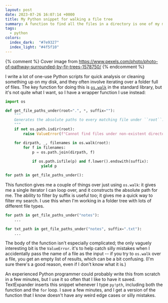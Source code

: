```yaml
---
layout: post
date: 2023-07-26 16:07:14 +0000
title: My Python snippet for walking a file tree
summary: A function to find all the files in a directory is one of my most-used snippets.
tags:
  - python
colors:
  index_dark:  "#7e9327"
  index_light: "#4f5f10"
---
```


{% comment %}
Cover image from https://www.pexels.com/photo/photo-of-pathway-surrounded-by-fir-trees-1578750/
{% endcomment %}

I write a lot of one-use Python scripts for quick analysis or cleaning something up on my disk, and they often involve iterating over a folder full of files.
The key function for doing this is [`os.walk`][os.walk] in the standard library, but it's not quite what I want, so I have a wrapper function I use instead:

```python
import os

def get_file_paths_under(root=".", *, suffix=""):
    """
    Generates the absolute paths to every matching file under ``root``.
    """
    if not os.path.isdir(root):
        raise ValueError(f"Cannot find files under non-existent directory: {root!r}")

    for dirpath, _, filenames in os.walk(root):
        for f in filenames:
            p = os.path.join(dirpath, f)
            
            if os.path.isfile(p) and f.lower().endswith(suffix):
                yield p

for path in get_file_paths_under():
```

This function gives me a couple of things over just using `os.walk`: it gives me a single iterator I can loop over, and it constructs the absolute path for me.
The ability to filter by suffix is useful too; it gives me a quick way to filter my search.
I use this when I'm working in a folder tree with lots of different file types.

```python
for path in get_file_paths_under("notes"):
    ...

for txt_path in get_file_paths_under("notes", suffix=".txt"):
    ...
```

The body of the function isn't especially complicated; the only vaguely interesting bit is the `ValueError`.
it's to help catch silly mistakes when I accidentally pass the name of a file as the input -- if you try to `os.walk` over a file, you get an empty list of results, which can be a bit confusing.
(I'm sure there's a good reason, even if I don't know what it is.)

An experienced Python programmer could probably write this from scratch in a few minutes, but I use it so often that I like to have it saved.
TextExpander inserts this snippet whenever I type `py!pth`, including both the function and the `for` loop.
I save a few minutes, and I get a version of the function that I know doesn't have any weird edge cases or silly mistakes.

[os.walk]: https://docs.python.org/3/library/os.html#os.walk
